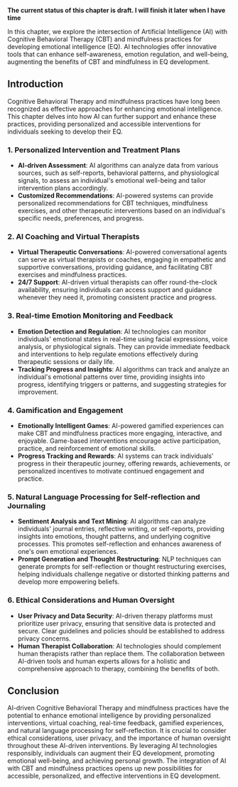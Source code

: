 **The current status of this chapter is draft. I will finish it later when I have time**

In this chapter, we explore the intersection of Artificial Intelligence (AI) with Cognitive Behavioral Therapy (CBT) and mindfulness practices for developing emotional intelligence (EQ). AI technologies offer innovative tools that can enhance self-awareness, emotion regulation, and well-being, augmenting the benefits of CBT and mindfulness in EQ development.

Introduction
------------

Cognitive Behavioral Therapy and mindfulness practices have long been recognized as effective approaches for enhancing emotional intelligence. This chapter delves into how AI can further support and enhance these practices, providing personalized and accessible interventions for individuals seeking to develop their EQ.

### 1. Personalized Intervention and Treatment Plans

* **AI-driven Assessment**: AI algorithms can analyze data from various sources, such as self-reports, behavioral patterns, and physiological signals, to assess an individual's emotional well-being and tailor intervention plans accordingly.
* **Customized Recommendations**: AI-powered systems can provide personalized recommendations for CBT techniques, mindfulness exercises, and other therapeutic interventions based on an individual's specific needs, preferences, and progress.

### 2. AI Coaching and Virtual Therapists

* **Virtual Therapeutic Conversations**: AI-powered conversational agents can serve as virtual therapists or coaches, engaging in empathetic and supportive conversations, providing guidance, and facilitating CBT exercises and mindfulness practices.
* **24/7 Support**: AI-driven virtual therapists can offer round-the-clock availability, ensuring individuals can access support and guidance whenever they need it, promoting consistent practice and progress.

### 3. Real-time Emotion Monitoring and Feedback

* **Emotion Detection and Regulation**: AI technologies can monitor individuals' emotional states in real-time using facial expressions, voice analysis, or physiological signals. They can provide immediate feedback and interventions to help regulate emotions effectively during therapeutic sessions or daily life.
* **Tracking Progress and Insights**: AI algorithms can track and analyze an individual's emotional patterns over time, providing insights into progress, identifying triggers or patterns, and suggesting strategies for improvement.

### 4. Gamification and Engagement

* **Emotionally Intelligent Games**: AI-powered gamified experiences can make CBT and mindfulness practices more engaging, interactive, and enjoyable. Game-based interventions encourage active participation, practice, and reinforcement of emotional skills.
* **Progress Tracking and Rewards**: AI systems can track individuals' progress in their therapeutic journey, offering rewards, achievements, or personalized incentives to motivate continued engagement and practice.

### 5. Natural Language Processing for Self-reflection and Journaling

* **Sentiment Analysis and Text Mining**: AI algorithms can analyze individuals' journal entries, reflective writing, or self-reports, providing insights into emotions, thought patterns, and underlying cognitive processes. This promotes self-reflection and enhances awareness of one's own emotional experiences.
* **Prompt Generation and Thought Restructuring**: NLP techniques can generate prompts for self-reflection or thought restructuring exercises, helping individuals challenge negative or distorted thinking patterns and develop more empowering beliefs.

### 6. Ethical Considerations and Human Oversight

* **User Privacy and Data Security**: AI-driven therapy platforms must prioritize user privacy, ensuring that sensitive data is protected and secure. Clear guidelines and policies should be established to address privacy concerns.
* **Human Therapist Collaboration**: AI technologies should complement human therapists rather than replace them. The collaboration between AI-driven tools and human experts allows for a holistic and comprehensive approach to therapy, combining the benefits of both.

Conclusion
----------

AI-driven Cognitive Behavioral Therapy and mindfulness practices have the potential to enhance emotional intelligence by providing personalized interventions, virtual coaching, real-time feedback, gamified experiences, and natural language processing for self-reflection. It is crucial to consider ethical considerations, user privacy, and the importance of human oversight throughout these AI-driven interventions. By leveraging AI technologies responsibly, individuals can augment their EQ development, promoting emotional well-being, and achieving personal growth. The integration of AI with CBT and mindfulness practices opens up new possibilities for accessible, personalized, and effective interventions in EQ development.
